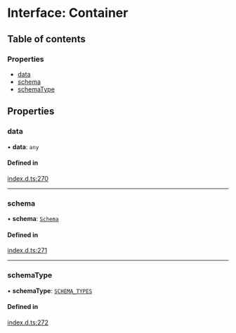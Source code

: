 # Interface: Container

## Table of contents

### Properties

- [data](Container.md#data)
- [schema](Container.md#schema)
- [schemaType](Container.md#schematype)

## Properties

### data

• **data**: `any`

#### Defined in

[index.d.ts:270](https://github.com/mostafa/xk6-kafka/blob/main/api-docs/index.d.ts#L270)

---

### schema

• **schema**: [`Schema`](Schema.md)

#### Defined in

[index.d.ts:271](https://github.com/mostafa/xk6-kafka/blob/main/api-docs/index.d.ts#L271)

---

### schemaType

• **schemaType**: [`SCHEMA_TYPES`](../enums/SCHEMA_TYPES.md)

#### Defined in

[index.d.ts:272](https://github.com/mostafa/xk6-kafka/blob/main/api-docs/index.d.ts#L272)

